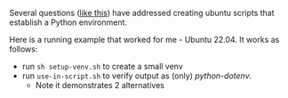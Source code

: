 Several questions ([like this](https://stackoverflow.com/questions/14604699/how-to-activate-virtualenv-in-linux)) have addressed creating ubuntu scripts that establish a Python environment.

Here is a running example that worked for me - Ubuntu 22.04.  It works as follows:

* run `sh setup-venv.sh` to create a small venv
* run `use-in-script.sh` to verify output as (only) _python-dotenv_.
   * Note it demonstrates 2 alternatives


